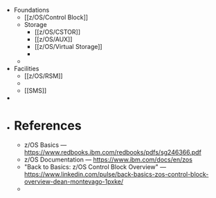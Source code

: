 - Foundations
	- [[z/OS/Control Block]]
	- Storage
		- [[z/OS/CSTOR]]
		- [[z/OS/AUX]]
		- [[z/OS/Virtual Storage]]
		-
	-
- Facilities
	- [[z/OS/RSM]]
	-
	- [[SMS]]
-
- # References
	- z/OS Basics — https://www.redbooks.ibm.com/redbooks/pdfs/sg246366.pdf
	- z/OS Documentation — https://www.ibm.com/docs/en/zos
	- "Back to Basics: z/OS Control Block Overview" — https://www.linkedin.com/pulse/back-basics-zos-control-block-overview-dean-montevago-1pxke/
	-